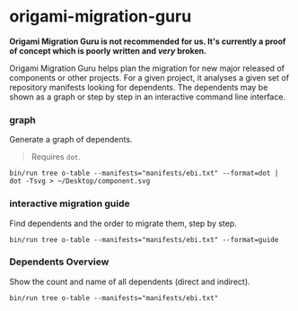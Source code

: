 origami-migration-guru
=======================

**Origami Migration Guru is not recommended for us. It's currently a proof of concept which is poorly written and _very_ broken.**

Origami Migration Guru helps plan the migration for new major released of components or other projects. For a given project, it analyses a given set of repository manifests looking for dependents. The dependents may be shown as a graph or step by step in an interactive command line interface.

### graph

Generate a graph of dependents.

>Requires `dot`.

```
bin/run tree o-table --manifests="manifests/ebi.txt" --format=dot | dot -Tsvg > ~/Desktop/component.svg
```

### interactive migration guide

Find dependents and the order to migrate them, step by step.

```
bin/run tree o-table --manifests="manifests/ebi.txt" --format=guide
```

### Dependents Overview

Show the count and name of all dependents (direct and indirect).

```
bin/run tree o-table --manifests="manifests/ebi.txt"
```
